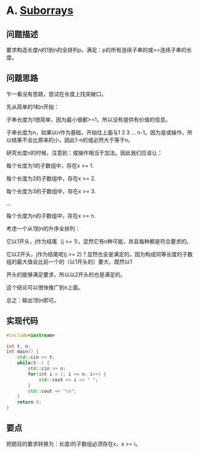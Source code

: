 # A. [Suborrays](https://codeforces.com/problemset/problem/1391/A)

## 问题描述

要求构造长度n的1到n的全排列p，满足：p的所有连续子串的或>=连续子串的长度。



## 问题思路

乍一看没有思路，尝试在长度上找突破口。



先从简单的1和n开始：

子串长度为1很简单，因为最小值都>=1，所以没有提供有价值的信息。

子串长度为n，如果以n作为基础，开始往上面与1 2 3 ... n-1。因为是或操作，所以结果不会比原来的小，因此1-n的或必然大于等于n。



研究长度n的时候，注意到：或操作相当于加法。因此我们应该让：

每个长度为1的子数组中，存在x >= 1.

每个长度为2的子数组中，存在x >= 2.

每个长度为3的子数组中，存在x >= 3.

...

每个长度为n的子数组中，存在x >= n.



考虑一个从1到n的升序全排列：

它以1开头，j作为结尾（j >= 1)，显然它有n种可能，并且每种都是符合要求的。

它以2开头，j作为结尾呢(j >= 2)？显然也全是满足的。因为构成同等长度的子数组的最大值会比前一个的（以1开头的）要大，既然以1

开头的能够满足要求，所以以2开头的也是满足的。



这个结论可以很快推广到n上面。

总之：输出1到n即可。



## 实现代码

```c++
#include<iostream>

int t, n;
int main() {
	std::cin >> t;
	while(t--) {
		std::cin >> n;
		for(int i = 1; i <= n; i++) {
			std::cout << i << " ";
		}
		std::cout << "\n";
	}
	return 0;
}
```



## 要点

把题目的要求转换为：长度i的子数组必须存在x，x >= i。